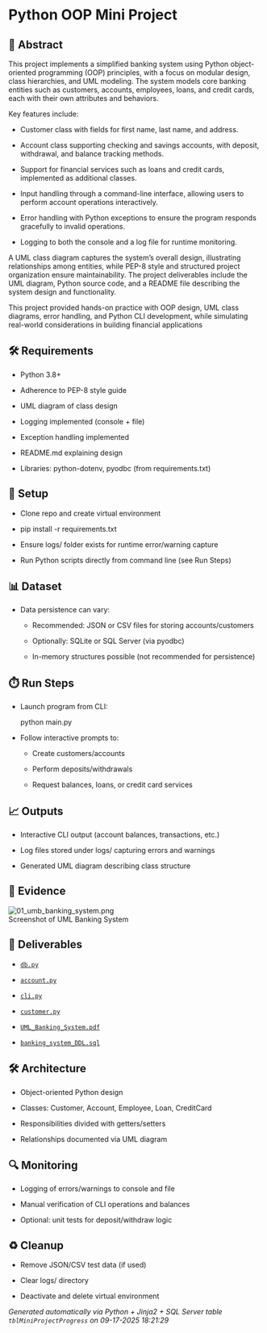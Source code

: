 # Python OOP Mini Project


## 📖 Abstract
This project implements a simplified banking system using Python object-oriented programming (OOP) principles, with a focus on modular design, class hierarchies, and UML modeling. The system models core banking entities such as customers, accounts, employees, loans, and credit cards, each with their own attributes and behaviors.

Key features include:

- Customer class with fields for first name, last name, and address.
- Account class supporting checking and savings accounts, with deposit, withdrawal, and balance tracking methods.
- Support for financial services such as loans and credit cards, implemented as additional classes.
- Input handling through a command-line interface, allowing users to perform account operations interactively.
- Error handling with Python exceptions to ensure the program responds gracefully to invalid operations.
- Logging to both the console and a log file for runtime monitoring.

A UML class diagram captures the system’s overall design, illustrating relationships among entities, while PEP-8 style and structured project organization ensure maintainability. The project deliverables include the UML diagram, Python source code, and a README file describing the system design and functionality.

This project provided hands-on practice with OOP design, UML class diagrams, error handling, and Python CLI development, while simulating real-world considerations in building financial applications



## 🛠 Requirements
- Python 3.8+
- Adherence to PEP-8 style guide
- UML diagram of class design
- Logging implemented (console + file)
- Exception handling implemented
- README.md explaining design
- Libraries: python-dotenv, pyodbc (from requirements.txt)



## 🧰 Setup
- Clone repo and create virtual environment
- pip install -r requirements.txt
- Ensure logs/ folder exists for runtime error/warning capture
- Run Python scripts directly from command line (see Run Steps)



## 📊 Dataset
- Data persistence can vary:
  - Recommended: JSON or CSV files for storing accounts/customers
  - Optionally: SQLite or SQL Server (via pyodbc)
  - In-memory structures possible (not recommended for persistence)



## ⏱️ Run Steps
- Launch program from CLI:
  python main.py
- Follow interactive prompts to:
  - Create customers/accounts
  - Perform deposits/withdrawals
  - Request balances, loans, or credit card services



## 📈 Outputs
- Interactive CLI output (account balances, transactions, etc.)
- Log files stored under logs/ capturing errors and warnings
- Generated UML diagram describing class structure



## 📸 Evidence

![01_umb_banking_system.png](./evidence/01_umb_banking_system.png)  
Screenshot of UML Banking System




## 📎 Deliverables

- [`db.py`](./deliverables/db.py)

- [`account.py`](./deliverables/account.py)

- [`cli.py`](./deliverables/cli.py)

- [`customer.py`](./deliverables/customer.py)

- [`UML_Banking_System.pdf`](./deliverables/UML_Banking_System.pdf)

- [`banking_system_DDL.sql`](./deliverables/banking_system_DDL.sql)




## 🛠️ Architecture
- Object-oriented Python design
- Classes: Customer, Account, Employee, Loan, CreditCard
- Responsibilities divided with getters/setters
- Relationships documented via UML diagram



## 🔍 Monitoring
- Logging of errors/warnings to console and file
- Manual verification of CLI operations and balances
- Optional: unit tests for deposit/withdraw logic



## ♻️ Cleanup
- Remove JSON/CSV test data (if used)
- Clear logs/ directory
- Deactivate and delete virtual environment


*Generated automatically via Python + Jinja2 + SQL Server table `tblMiniProjectProgress` on 09-17-2025 18:21:29*